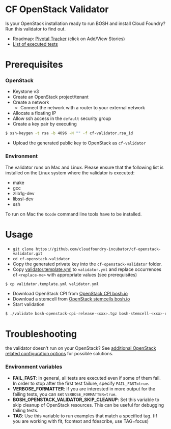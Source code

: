 # CF OpenStack Validator

Is your OpenStack installation ready to run BOSH and install Cloud Foundry? Run this validator to find out.

* Roadmap: [Pivotal Tracker](https://www.pivotaltracker.com/epic/show/2156200) (click on Add/View Stories)
* [List of executed tests](docs/list_of_executed_tests.md)

# Prerequisites

### OpenStack

* Keystone v3
* Create an OpenStack project/tenant
* Create a network
  * Connect the network with a router to your external network
* Allocate a floating IP
* Allow ssh access in the `default` security group
* Create a key pair by executing
```bash
$ ssh-keygen -t rsa -b 4096 -N "" -f cf-validator.rsa_id
```
  * Upload the generated public key to OpenStack as `cf-validator`

### Environment

The validator runs on Mac and Linux.
Please ensure that the following list is installed on the Linux system
where the validator is executed:

* make
* gcc
* zlib1g-dev
* libssl-dev
* ssh

To run on Mac the `Xcode` command line tools have to be installed.

# Usage

* `git clone https://github.com/cloudfoundry-incubator/cf-openstack-validator.git`
* `cd cf-openstack-validator`
* Copy the generated private key into the `cf-openstack-validator` folder.
* Copy [validator.template.yml](validator.template.yml) to `validator.yml` and replace occurrences of `<replace-me>` with appropriate values (see prerequisites)
```bash
$ cp validator.template.yml validator.yml
```
* Download OpenStack CPI from [OpenStack CPI bosh.io](http://bosh.io/releases/github.com/cloudfoundry-incubator/bosh-openstack-cpi-release?all=1)
* Download a stemcell from [OpenStack stemcells bosh.io](http://bosh.io/stemcells/bosh-openstack-kvm-ubuntu-trusty-go_agent)
* Start validation
```bash
$ ./validate bosh-openstack-cpi-release-<xxx>.tgz bosh-stemcell-<xxx>-openstack-kvm-ubuntu-trusty-go_agent.tgz validator.yml [<working-dir>]
```
# Troubleshooting
the validator doesn't run on your OpenStack? See [additional OpenStack related configuration options](docs/openstack_configurations.md) for possible solutions.

### Environment variables
* **FAIL_FAST**: In general, all tests are executed even if some of them fail. In order to stop after the first test failure, specify `FAIL_FAST=true`.
* **VERBOSE_FORMATTER**: If you are interested in more output for the failing tests, you can set `VERBOSE_FORMATTER=true`.
* **BOSH_OPENSTACK_VALIDATOR_SKIP_CLEANUP**: Set this variable to skip cleanup of OpenStack resources. This can be useful for debugging failing tests.
* **TAG**: Use this variable to run examples that match a specified tag. (If you are working with fit, fcontext and fdescribe, use TAG=focus)
